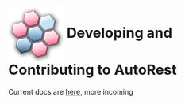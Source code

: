 # <img align="center" src="../images/logo.png">  Developing and Contributing to AutoRest

Current docs are [here][writing_an_extension], more incoming

<!-- LINKS -->
[writing_an_extension]: https://github.com/Azure/autorest/blob/master/docs/developer/writing-an-extension.md

